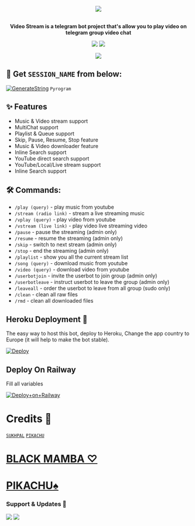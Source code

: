 <p align="center"><a href="https://t.me/MAMBA_NETWORKS">
    <img src="https://te.legra.ph/file/8ab6f1047e168e034bc14.jpg"></a></p>
<p align="center">
    <br><b>Video Stream is a telegram bot project that's allow you to play video on telegram group video chat</b><br>
</p>
<p align="center">
    <a href="https://www.python.org/" alt="made-with-python"> <img src="https://img.shields.io/badge/Made%20with-Python-black.svg?style=flat-square&logo=python&logoColor=blue&color=red" /></a>
    <a href="https://github.com/Pikachu01001/PIKKU/graphs/commit-activity" alt="Maintenance"> <img src="https://img.shields.io/badge/Maintained%3F-yes-red.svg?style=flat-square" /></a>
<p align="center"><a href="https://t.me/MAMBA_NETWORK">
    <img src="https://te.legra.ph/file/8ab6f1047e168e034bc14.jpg"></a></p>
<p align="center">
</p>

## 🧪 Get `SESSION_NAME` from below:

[![GenerateString](https://img.shields.io/badge/repl.it-generateString-yellowred)](https://replit.com/@SUKHPAL443/PIKKUMUSIC) ``Pyrogram``

## ✨ Features
- Music & Video stream support
- MultiChat support
- Playlist & Queue support
- Skip, Pause, Resume, Stop feature
- Music & Video downloader feature
- Inline Search support
- YouTube direct search support
- YouTube/Local/Live stream support
- Inline Search support

## 🛠 Commands:
- `/play (query)` - play music from youtube
- `/stream (radio link)` - stream a live streaming music
- `/vplay (query)` - play video from youtube
- `/vstream (live link)` - play video live streaming video
- `/pause` - pause the streaming (admin only)
- `/resume` - resume the streaming (admin only)
- `/skip` - switch to next stream (admin only)
- `/stop` - end the streaming (admin only)
- `/playlist` - show you all the current stream list
- `/song (query)` - download music from youtube
- `/video (query)` - download video from youtube
- `/userbotjoin` - invite the userbot to join group (admin only)
- `/userbotleave` - instruct userbot to leave the group (admin only)
- `/leaveall` - order the userbot to leave from all group (sudo only)
- `/clean` - clean all raw files
- `/rmd` - clean all downloaded files

## Heroku Deployment 💜
The easy way to host this bot, deploy to Heroku, Change the app country to Europe (it will help to make the bot stable).

[![Deploy](https://www.herokucdn.com/deploy/button.svg)](https://heroku.com/deploy?template=https://github.com/Pikachu01001/PIKKU)
## Deploy On Railway
Fill all variables 

[![Deploy+on+Railway](https://railway.app/button.svg)](https://railway.app/new/template?template=https://github.com/Pikachu01001/PIKKU&envs=ALIVE_NAME,API_HASH,API_ID,ASSISTANT_NAME,BOT_NAME,BOT_TOKEN,BOT_USERNAME,DURATION_LIMIT,GROUP_SUPPORT,OWNER_NAME,SESSION_NAME,SUDO_USERS,UPDATES_CHANNEL)


# Credits 💖
 [``SUKHPAL``](https://github.com/SUKHPAL443)
 [``PIKACHU``](https://github.com/Pikachu01001)
# [BLACK MAMBA ♡](https://t.me/BLACKMAMBA_OFFICIAL)
# [PIKACHU♠](https://t.me/pikku01001)

### Support & Updates 🎑
<a href="https://t.me/MAMBA_X_SUPPORT"><img src="https://img.shields.io/badge/Join-Group%20Support-blue.svg?style=for-the-badge&logo=Telegram"></a> <a href="https://t.me/MAMBA_NETWORK"><img src="https://img.shields.io/badge/Join-Updates%20Channel-blue.svg?style=for-the-badge&logo=Telegram"></a>
